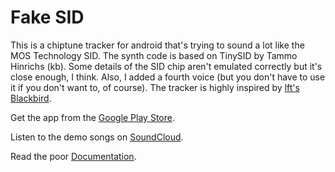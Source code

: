 # Fake SID

This is a chiptune tracker for android that's trying to sound a lot like the MOS Technology SID.
The synth code is based on TinySID by Tammo Hinrichs (kb).
Some details of the SID chip aren't emulated correctly but it's close enough, I think.
Also, I added a fourth voice (but you don't have to use it if you don't want to, of course).
The tracker is highly inspired by [lft's Blackbird](https://csdb.dk/release/?id=161554).

Get the app from the [Google Play Store](https://play.google.com/store/apps/details?id=com.twobit.fakesid).

Listen to the demo songs on [SoundCloud](https://soundcloud.com/daniel-langner-150098802/sets/fake-sid-demo-songs).

Read the poor [Documentation](app/src/main/assets/help.md).

